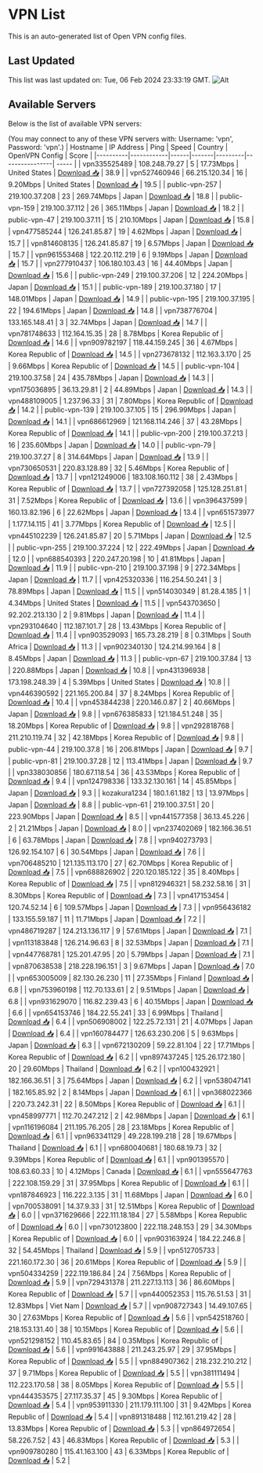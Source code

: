 # VPN List

This is an auto-generated list of Open VPN config files.

## Last Updated

This list was last updated on: Tue, 06 Feb 2024 23:33:19 GMT.
![Alt](https://repobeats.axiom.co/api/embed/186b98318ef1479477931607c1ad7d823f12451f.svg "Repobeats analytics image")

## Available Servers

Below is the list of available VPN servers:

(You may connect to any of these VPN servers with: Username: 'vpn', Password: 'vpn'.)
| Hostname | IP Address | Ping | Speed | Country | OpenVPN Config | Score |
|----------|------------|------|-------|---------|----------------| ----- |
| vpn335525489 | 108.248.79.27 | 5 | 17.73Mbps | United States | [Download 📥](./configs/server_0_US.ovpn) | 38.9 |
| vpn527460946 | 66.215.120.34 | 16 | 9.20Mbps | United States | [Download 📥](./configs/server_1_US.ovpn) | 19.5 |
| public-vpn-257 | 219.100.37.208 | 23 | 269.74Mbps | Japan | [Download 📥](./configs/server_2_JP.ovpn) | 18.8 |
| public-vpn-159 | 219.100.37.112 | 26 | 365.11Mbps | Japan | [Download 📥](./configs/server_3_JP.ovpn) | 18.2 |
| public-vpn-47 | 219.100.37.11 | 15 | 210.10Mbps | Japan | [Download 📥](./configs/server_4_JP.ovpn) | 15.8 |
| vpn477585244 | 126.241.85.87 | 19 | 4.62Mbps | Japan | [Download 📥](./configs/server_5_JP.ovpn) | 15.7 |
| vpn814608135 | 126.241.85.87 | 19 | 6.57Mbps | Japan | [Download 📥](./configs/server_6_JP.ovpn) | 15.7 |
| vpn961553468 | 122.20.112.219 | 6 | 9.19Mbps | Japan | [Download 📥](./configs/server_7_JP.ovpn) | 15.7 |
| vpn277910437 | 106.180.103.43 | 16 | 44.40Mbps | Japan | [Download 📥](./configs/server_8_JP.ovpn) | 15.6 |
| public-vpn-249 | 219.100.37.206 | 12 | 224.20Mbps | Japan | [Download 📥](./configs/server_9_JP.ovpn) | 15.1 |
| public-vpn-189 | 219.100.37.180 | 17 | 148.01Mbps | Japan | [Download 📥](./configs/server_10_JP.ovpn) | 14.9 |
| public-vpn-195 | 219.100.37.195 | 22 | 194.61Mbps | Japan | [Download 📥](./configs/server_11_JP.ovpn) | 14.8 |
| vpn738776704 | 133.165.148.41 | 3 | 32.74Mbps | Japan | [Download 📥](./configs/server_12_JP.ovpn) | 14.7 |
| vpn781748633 | 112.164.15.35 | 28 | 8.78Mbps | Korea Republic of | [Download 📥](./configs/server_13_KR.ovpn) | 14.6 |
| vpn909782197 | 118.44.159.245 | 36 | 4.67Mbps | Korea Republic of | [Download 📥](./configs/server_14_KR.ovpn) | 14.5 |
| vpn273678132 | 112.163.3.170 | 25 | 9.66Mbps | Korea Republic of | [Download 📥](./configs/server_15_KR.ovpn) | 14.5 |
| public-vpn-104 | 219.100.37.58 | 24 | 435.78Mbps | Japan | [Download 📥](./configs/server_16_JP.ovpn) | 14.3 |
| vpn175036895 | 36.13.29.81 | 2 | 44.89Mbps | Japan | [Download 📥](./configs/server_17_JP.ovpn) | 14.3 |
| vpn488109005 | 1.237.96.33 | 31 | 7.80Mbps | Korea Republic of | [Download 📥](./configs/server_18_KR.ovpn) | 14.2 |
| public-vpn-139 | 219.100.37.105 | 15 | 296.99Mbps | Japan | [Download 📥](./configs/server_19_JP.ovpn) | 14.1 |
| vpn686612969 | 121.168.114.246 | 37 | 43.28Mbps | Korea Republic of | [Download 📥](./configs/server_20_KR.ovpn) | 14.1 |
| public-vpn-200 | 219.100.37.213 | 16 | 235.60Mbps | Japan | [Download 📥](./configs/server_21_JP.ovpn) | 14.0 |
| public-vpn-79 | 219.100.37.27 | 8 | 314.64Mbps | Japan | [Download 📥](./configs/server_22_JP.ovpn) | 13.9 |
| vpn730650531 | 220.83.128.89 | 32 | 5.46Mbps | Korea Republic of | [Download 📥](./configs/server_23_KR.ovpn) | 13.7 |
| vpn121249006 | 183.108.160.112 | 38 | 2.43Mbps | Korea Republic of | [Download 📥](./configs/server_24_KR.ovpn) | 13.7 |
| vpn727392058 | 125.128.251.81 | 31 | 7.52Mbps | Korea Republic of | [Download 📥](./configs/server_25_KR.ovpn) | 13.6 |
| vpn396437599 | 160.13.82.196 | 6 | 22.62Mbps | Japan | [Download 📥](./configs/server_26_JP.ovpn) | 13.4 |
| vpn651573977 | 1.177.14.115 | 41 | 3.77Mbps | Korea Republic of | [Download 📥](./configs/server_27_KR.ovpn) | 12.5 |
| vpn445102239 | 126.241.85.87 | 20 | 5.71Mbps | Japan | [Download 📥](./configs/server_28_JP.ovpn) | 12.5 |
| public-vpn-255 | 219.100.37.224 | 12 | 222.49Mbps | Japan | [Download 📥](./configs/server_29_JP.ovpn) | 12.0 |
| vpn688540393 | 220.247.20.198 | 10 | 41.81Mbps | Japan | [Download 📥](./configs/server_30_JP.ovpn) | 11.9 |
| public-vpn-210 | 219.100.37.198 | 9 | 272.34Mbps | Japan | [Download 📥](./configs/server_31_JP.ovpn) | 11.7 |
| vpn425320336 | 116.254.50.241 | 3 | 78.89Mbps | Japan | [Download 📥](./configs/server_32_JP.ovpn) | 11.5 |
| vpn514030349 | 81.28.4.185 | 1 | 4.34Mbps | United States | [Download 📥](./configs/server_33_US.ovpn) | 11.5 |
| vpn543703650 | 92.202.213.130 | 2 | 9.81Mbps | Japan | [Download 📥](./configs/server_34_JP.ovpn) | 11.4 |
| vpn293104640 | 112.187.101.7 | 28 | 13.43Mbps | Korea Republic of | [Download 📥](./configs/server_35_KR.ovpn) | 11.4 |
| vpn903529093 | 165.73.28.219 | 8 | 0.31Mbps | South Africa | [Download 📥](./configs/server_36_ZA.ovpn) | 11.3 |
| vpn902340130 | 124.214.99.164 | 8 | 8.45Mbps | Japan | [Download 📥](./configs/server_37_JP.ovpn) | 11.3 |
| public-vpn-67 | 219.100.37.84 | 13 | 220.88Mbps | Japan | [Download 📥](./configs/server_38_JP.ovpn) | 10.8 |
| vpn431396938 | 173.198.248.39 | 4 | 5.39Mbps | United States | [Download 📥](./configs/server_39_US.ovpn) | 10.8 |
| vpn446390592 | 221.165.200.84 | 37 | 8.24Mbps | Korea Republic of | [Download 📥](./configs/server_40_KR.ovpn) | 10.4 |
| vpn453844238 | 220.146.0.87 | 2 | 40.66Mbps | Japan | [Download 📥](./configs/server_41_JP.ovpn) | 9.8 |
| vpn676385833 | 121.184.51.248 | 35 | 18.20Mbps | Korea Republic of | [Download 📥](./configs/server_42_KR.ovpn) | 9.8 |
| vpn292818768 | 211.210.119.74 | 32 | 42.18Mbps | Korea Republic of | [Download 📥](./configs/server_43_KR.ovpn) | 9.8 |
| public-vpn-44 | 219.100.37.8 | 16 | 206.81Mbps | Japan | [Download 📥](./configs/server_44_JP.ovpn) | 9.7 |
| public-vpn-81 | 219.100.37.28 | 12 | 113.41Mbps | Japan | [Download 📥](./configs/server_45_JP.ovpn) | 9.7 |
| vpn338030856 | 180.67.118.54 | 36 | 43.53Mbps | Korea Republic of | [Download 📥](./configs/server_46_KR.ovpn) | 9.4 |
| vpn124798336 | 133.32.130.161 | 14 | 45.85Mbps | Japan | [Download 📥](./configs/server_47_JP.ovpn) | 9.3 |
| kozakura1234 | 180.1.61.182 | 13 | 13.97Mbps | Japan | [Download 📥](./configs/server_48_JP.ovpn) | 8.8 |
| public-vpn-61 | 219.100.37.51 | 20 | 223.90Mbps | Japan | [Download 📥](./configs/server_49_JP.ovpn) | 8.5 |
| vpn441577358 | 36.13.45.226 | 2 | 21.21Mbps | Japan | [Download 📥](./configs/server_50_JP.ovpn) | 8.0 |
| vpn237402069 | 182.166.36.51 | 6 | 63.78Mbps | Japan | [Download 📥](./configs/server_51_JP.ovpn) | 7.8 |
| vpn940273793 | 126.92.154.107 | 6 | 30.54Mbps | Japan | [Download 📥](./configs/server_52_JP.ovpn) | 7.6 |
| vpn706485210 | 121.135.113.170 | 27 | 62.70Mbps | Korea Republic of | [Download 📥](./configs/server_53_KR.ovpn) | 7.5 |
| vpn688826902 | 220.120.185.122 | 35 | 8.40Mbps | Korea Republic of | [Download 📥](./configs/server_54_KR.ovpn) | 7.5 |
| vpn812946321 | 58.232.58.16 | 31 | 8.30Mbps | Korea Republic of | [Download 📥](./configs/server_55_KR.ovpn) | 7.3 |
| vpn417153454 | 120.74.52.14 | 6 | 109.57Mbps | Japan | [Download 📥](./configs/server_56_JP.ovpn) | 7.3 |
| vpn956436182 | 133.155.59.187 | 11 | 11.71Mbps | Japan | [Download 📥](./configs/server_57_JP.ovpn) | 7.2 |
| vpn486719287 | 124.213.136.117 | 9 | 57.61Mbps | Japan | [Download 📥](./configs/server_58_JP.ovpn) | 7.1 |
| vpn113183848 | 126.214.96.63 | 8 | 32.53Mbps | Japan | [Download 📥](./configs/server_59_JP.ovpn) | 7.1 |
| vpn447768781 | 125.201.47.95 | 20 | 5.79Mbps | Japan | [Download 📥](./configs/server_60_JP.ovpn) | 7.1 |
| vpn870638538 | 218.228.196.151 | 3 | 9.67Mbps | Japan | [Download 📥](./configs/server_61_JP.ovpn) | 7.0 |
| vpn653005009 | 82.130.26.230 | 11 | 27.35Mbps | Finland | [Download 📥](./configs/server_62_FI.ovpn) | 6.8 |
| vpn753960198 | 112.70.133.61 | 2 | 9.51Mbps | Japan | [Download 📥](./configs/server_63_JP.ovpn) | 6.8 |
| vpn931629070 | 116.82.239.43 | 6 | 40.15Mbps | Japan | [Download 📥](./configs/server_64_JP.ovpn) | 6.6 |
| vpn654153746 | 184.22.55.241 | 33 | 6.99Mbps | Thailand | [Download 📥](./configs/server_65_TH.ovpn) | 6.4 |
| vpn506908002 | 122.25.72.131 | 21 | 4.07Mbps | Japan | [Download 📥](./configs/server_66_JP.ovpn) | 6.4 |
| vpn160784477 | 126.63.230.206 | 5 | 9.63Mbps | Japan | [Download 📥](./configs/server_67_JP.ovpn) | 6.3 |
| vpn672130209 | 59.22.81.104 | 22 | 17.71Mbps | Korea Republic of | [Download 📥](./configs/server_68_KR.ovpn) | 6.2 |
| vpn897437245 | 125.26.172.180 | 20 | 29.60Mbps | Thailand | [Download 📥](./configs/server_69_TH.ovpn) | 6.2 |
| vpn100432921 | 182.166.36.51 | 3 | 75.64Mbps | Japan | [Download 📥](./configs/server_70_JP.ovpn) | 6.2 |
| vpn538047141 | 182.165.85.92 | 2 | 8.14Mbps | Japan | [Download 📥](./configs/server_71_JP.ovpn) | 6.1 |
| vpn368022366 | 220.73.242.31 | 22 | 8.50Mbps | Korea Republic of | [Download 📥](./configs/server_72_KR.ovpn) | 6.1 |
| vpn458997771 | 112.70.247.212 | 2 | 42.98Mbps | Japan | [Download 📥](./configs/server_73_JP.ovpn) | 6.1 |
| vpn116196084 | 211.195.76.205 | 28 | 23.18Mbps | Korea Republic of | [Download 📥](./configs/server_74_KR.ovpn) | 6.1 |
| vpn963341129 | 49.228.199.218 | 28 | 19.67Mbps | Thailand | [Download 📥](./configs/server_75_TH.ovpn) | 6.1 |
| vpn680040681 | 180.68.19.73 | 32 | 9.39Mbps | Korea Republic of | [Download 📥](./configs/server_76_KR.ovpn) | 6.1 |
| vpn901395570 | 108.63.60.33 | 10 | 4.12Mbps | Canada | [Download 📥](./configs/server_77_CA.ovpn) | 6.1 |
| vpn555647763 | 222.108.159.29 | 31 | 37.95Mbps | Korea Republic of | [Download 📥](./configs/server_78_KR.ovpn) | 6.1 |
| vpn187846923 | 116.222.3.135 | 31 | 11.68Mbps | Japan | [Download 📥](./configs/server_79_JP.ovpn) | 6.0 |
| vpn700538091 | 14.37.9.33 | 31 | 12.51Mbps | Korea Republic of | [Download 📥](./configs/server_80_KR.ovpn) | 6.0 |
| vpn371629666 | 222.111.18.184 | 27 | 5.58Mbps | Korea Republic of | [Download 📥](./configs/server_81_KR.ovpn) | 6.0 |
| vpn730123800 | 222.118.248.153 | 29 | 34.30Mbps | Korea Republic of | [Download 📥](./configs/server_82_KR.ovpn) | 6.0 |
| vpn903163924 | 184.22.246.8 | 32 | 54.45Mbps | Thailand | [Download 📥](./configs/server_83_TH.ovpn) | 5.9 |
| vpn512705733 | 221.160.172.30 | 36 | 20.61Mbps | Korea Republic of | [Download 📥](./configs/server_84_KR.ovpn) | 5.9 |
| vpn504334259 | 222.119.186.84 | 24 | 7.56Mbps | Korea Republic of | [Download 📥](./configs/server_85_KR.ovpn) | 5.9 |
| vpn729431378 | 211.227.13.113 | 36 | 86.60Mbps | Korea Republic of | [Download 📥](./configs/server_86_KR.ovpn) | 5.7 |
| vpn440052353 | 115.76.51.53 | 31 | 12.83Mbps | Viet Nam | [Download 📥](./configs/server_87_VN.ovpn) | 5.7 |
| vpn908727343 | 14.49.107.65 | 30 | 27.63Mbps | Korea Republic of | [Download 📥](./configs/server_88_KR.ovpn) | 5.6 |
| vpn542518760 | 218.153.131.40 | 38 | 10.15Mbps | Korea Republic of | [Download 📥](./configs/server_89_KR.ovpn) | 5.6 |
| vpn521298152 | 110.45.83.65 | 84 | 0.35Mbps | Korea Republic of | [Download 📥](./configs/server_90_KR.ovpn) | 5.6 |
| vpn991643888 | 211.243.25.97 | 29 | 37.95Mbps | Korea Republic of | [Download 📥](./configs/server_91_KR.ovpn) | 5.5 |
| vpn884907362 | 218.232.210.212 | 37 | 9.71Mbps | Korea Republic of | [Download 📥](./configs/server_92_KR.ovpn) | 5.5 |
| vpn381111494 | 112.223.170.58 | 38 | 8.05Mbps | Korea Republic of | [Download 📥](./configs/server_93_KR.ovpn) | 5.5 |
| vpn444353575 | 27.117.35.37 | 45 | 9.30Mbps | Korea Republic of | [Download 📥](./configs/server_94_KR.ovpn) | 5.4 |
| vpn953911330 | 211.179.111.100 | 31 | 9.42Mbps | Korea Republic of | [Download 📥](./configs/server_95_KR.ovpn) | 5.4 |
| vpn891318488 | 112.161.219.42 | 28 | 13.83Mbps | Korea Republic of | [Download 📥](./configs/server_96_KR.ovpn) | 5.3 |
| vpn864972654 | 58.226.7.52 | 43 | 46.83Mbps | Korea Republic of | [Download 📥](./configs/server_97_KR.ovpn) | 5.3 |
| vpn909780280 | 115.41.163.100 | 43 | 6.33Mbps | Korea Republic of | [Download 📥](./configs/server_98_KR.ovpn) | 5.2 |
